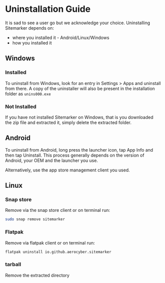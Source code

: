 # Uninstallation Guide

It is sad to see a user go but we acknowledge your choice. Uninstalling Sitemarker depends on:

- where you installed it - Android/Linux/Windows
- how you installed it

## Windows

### Installed
To uninstall from Windows, look for an entry in Settings > Apps and uninstall from there. A copy of the uninstaller will also be present in the installation folder as `unins000.exe`

### Not Installed
If you have not installed Sitemarker on Windows, that is you downloaded the zip file and extracted it, simply delete the extracted folder.

## Android

To uninstall from Android, long press the launcher icon, tap App Info and then tap Uninstall. This process generally depends on the version of Android, your OEM and the launcher you use.

Alternatively, use the app store management client you used.

## Linux

### Snap store

Remove via the snap store client or on terminal run:

```bash
sudo snap remove sitemarker
```

### Flatpak

Remove via flatpak client or on terminal run:

```bash
flatpak uninstall io.github.aerocyber.sitemarker
```

### tarball

Remove the extracted directory